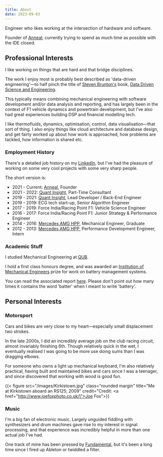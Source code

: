```yaml
---
title: About
date: 2023-09-03
---
```


Engineer who likes working at the intersection of hardware and software.

Founder of [Anneal](https://www.getanneal.com); currently trying to spend as much time as possible with the IDE closed.

## Professional Interests

I like working on things that are hard and that bridge disciplines.

The work I enjoy most is probably best described as 'data-driven engineering'—to half pinch the title of
[Steven Brunton's](https://twitter.com/eigensteve) book,
[Data Driven Science and Engineering](https://www.cambridge.org/core/books/datadriven-science-and-engineering/77D52B171B60A496EAFE4DB662ADC36E).

This typically means combining mechanical engineering with software development and/or data analysis and reporting, and
has largely been in the context of F1 vehicle dynamics and powertrain development, but I've also had great experiences
building DSP and financial modelling tech.

I like thermofluids, dynamics, optimisation, control, data visualisation—that sort of thing. I also enjoy things like
cloud architecture and database design, and get fairly worked up about how work is approached, how problems are tackled,
how information is shared etc.

### Employment History

There's a detailed job history on my [LinkedIn](https://www.linkedin.com/in/nick-mccleery/), but I've had the pleasure
of working on some very cool projects with some very sharp people.

The short version is:

- 2021 - Current: [Anneal](https://www.getanneal.com), Founder
- 2021 - 2022: [Quant Insight](https://quant-insight.com/), Part-Time Consultant
- 2019 - 2021: [Quant Insight](https://quant-insight.com/), Lead Developer / Back-End Engineer
- 2019 - 2019: ECG tech start-up, Senior Algorithm Engineer
- 2017 - 2019: Force India/Racing Point F1: Vehicle Science Engineer
- 2016 - 2017: Force India/Racing Point F1: Junior Strategy & Performance Engineer
- 2014 - 2016: [Mercedes AMG HPP](https://www.mercedes-amg-hpp.com/), Mechanical Engineer, Graduate
- 2012 - 2013: [Mercedes AMG HPP](https://www.mercedes-amg-hpp.com/), Performance Development Engineer, Intern

### Academic Stuff

I studied Mechanical Engineering at [QUB](https://www.qub.ac.uk/).

I hold a first class honours degree, and was awarded an [Institution of Mechanical Engineers](https://www.imeche.org/)
prize for work on battery management systems.

You can read the associated report [here](/2014-NMcCleery-BMSProtocol.pdf). Please don't point out how many times it
contains the word 'batter' when I meant to write 'battery'.

## Personal Interests

### Motorsport

Cars and bikes are very close to my heart—especially small displacement two strokes.

In the late 2000s, I did an incredibly average job on the club racing circuit, almost invariably finishing 6th. Though
relatively quick in the wet, I eventually realised I was going to be more use doing sums than I was dragging elbows.

For someone who owns a light up mechanical keyboard, I'm also relatively practical, having built and maintained bikes
and cars since I was a teenager, and since discovered that working with wood is good fun.

{{< figure src="/images/Kirkistown.jpg" class="rounded margin" title="Me at Kirkistown aboard an RS125; 2009" credit="Credit: <a href=\"http://www.joefoxphoto.co.uk/\">Joe Fox</a>">}}

### Music

I'm a big fan of electronic music. Largely unguided fiddling with synthesizers and drum machines gave rise to my
interest in signal processing, and that experience was incredibly helpful in more than one actual job I've had.

One track of mine has been pressed by [Fundamental](https://fundamentalrecords.bandcamp.com/merch), but it's been a long
time since I fired up Ableton or twiddled a filter.
